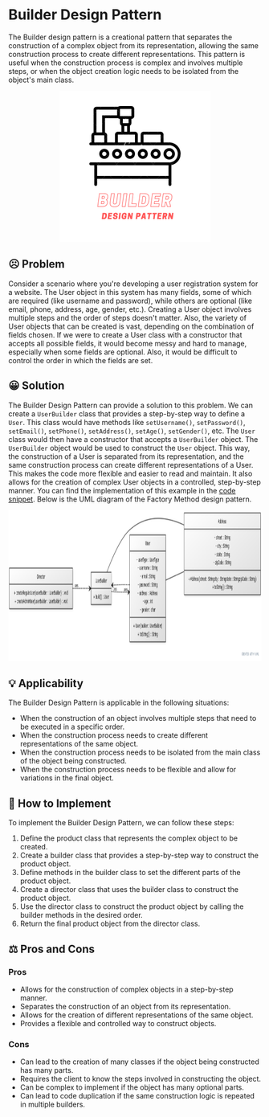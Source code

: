# Builder Design Pattern

The Builder design pattern is a creational pattern that separates the construction of a complex object from its representation, allowing the same construction process to create different representations. This pattern is useful when the construction process is complex and involves multiple steps, or when the object creation logic needs to be isolated from the object's main class.

<p align="center">
    <img src="./image/builder.png" height=300 weight=300 alt="Factory Method Design Pattern"></img>
</p>

## ☹️ Problem

Consider a scenario where you're developing a user registration system for a website. The User object in this system has many fields, some of which are required (like username and password), while others are optional (like email, phone, address, age, gender, etc.). Creating a User object involves multiple steps and the order of steps doesn't matter. Also, the variety of User objects that can be created is vast, depending on the combination of fields chosen. If we were to create a User class with a constructor that accepts all possible fields, it would become messy and hard to manage, especially when some fields are optional. Also, it would be difficult to control the order in which the fields are set.

## 😀 Solution

The Builder Design Pattern can provide a solution to this problem. We can create a `UserBuilder` class that provides a step-by-step way to define a `User`. This class would have methods like `setUsername()`, `setPassword()`, `setEmail()`, `setPhone()`, `setAddress()`, `setAge()`, `setGender()`, etc. The `User` class would then have a constructor that accepts a `UserBuilder` object. The `UserBuilder` object would be used to construct the `User` object. This way, the construction of a User is separated from its representation, and the same construction process can create different representations of a User. This makes the code more flexible and easier to read and maintain. It also allows for the creation of complex User objects in a controlled, step-by-step manner. You can find the implementation of this example in the [code snippet](./src). Below is the UML diagram of the Factory Method design pattern.

<p align="center">
    <img src="./image/uml_class_diagram.jpg" height=300 weight=500 alt="uml diagram"></img>
</p>

## 💡 Applicability

The Builder Design Pattern is applicable in the following situations:

- When the construction of an object involves multiple steps that need to be executed in a specific order.
- When the construction process needs to create different representations of the same object.
- When the construction process needs to be isolated from the main class of the object being constructed.
- When the construction process needs to be flexible and allow for variations in the final object.

## 📝 How to Implement

To implement the Builder Design Pattern, we can follow these steps:

1. Define the product class that represents the complex object to be created.
2. Create a builder class that provides a step-by-step way to construct the product object.
3. Define methods in the builder class to set the different parts of the product object.
4. Create a director class that uses the builder class to construct the product object.
5. Use the director class to construct the product object by calling the builder methods in the desired order.
6. Return the final product object from the director class.

## ⚖️ Pros and Cons

### Pros

- Allows for the construction of complex objects in a step-by-step manner.
- Separates the construction of an object from its representation.
- Allows for the creation of different representations of the same object.
- Provides a flexible and controlled way to construct objects.

### Cons

- Can lead to the creation of many classes if the object being constructed has many parts.
- Requires the client to know the steps involved in constructing the object.
- Can be complex to implement if the object has many optional parts.
- Can lead to code duplication if the same construction logic is repeated in multiple builders.

